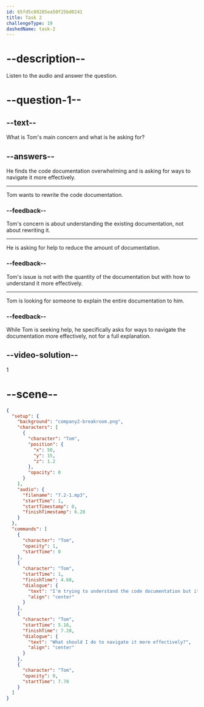```yaml
---
id: 65fd5c89285ea50f25bd0241
title: Task 2
challengeType: 19
dashedName: task-2
---
```


<!-- (Audio) Tom: I'm trying to understand the code documentation, but it's quite overwhelming. What should I do to navigate it more  effectively? -->

# --description--

Listen to the audio and answer the question.

# --question-1--

## --text--

What is Tom's main concern and what is he asking for?

## --answers--

He finds the code documentation overwhelming and is asking for ways to navigate it more effectively.

---

Tom wants to rewrite the code documentation.

### --feedback--

Tom's concern is about understanding the existing documentation, not about rewriting it.

---

He is asking for help to reduce the amount of documentation.

### --feedback--

Tom's issue is not with the quantity of the documentation but with how to understand it more effectively.

---

Tom is looking for someone to explain the entire documentation to him.

### --feedback--

While Tom is seeking help, he specifically asks for ways to navigate the documentation more effectively, not for a full explanation.

## --video-solution--

1

# --scene--

```json
{
  "setup": {
    "background": "company2-breakroom.png",
    "characters": [
      {
        "character": "Tom",
        "position": {
          "x": 50,
          "y": 15,
          "z": 1.2
        },
        "opacity": 0
      }
    ],
    "audio": {
      "filename": "7.2-1.mp3",
      "startTime": 1,
      "startTimestamp": 0,
      "finishTimestamp": 6.28
    }
  },
  "commands": [
    {
      "character": "Tom",
      "opacity": 1,
      "startTime": 0
    },
    {
      "character": "Tom",
      "startTime": 1,
      "finishTime": 4.68,
      "dialogue": {
        "text": "I'm trying to understand the code documentation but it's quite overwhelming.",
        "align": "center"
      }
    },
    {
      "character": "Tom",
      "startTime": 5.16,
      "finishTime": 7.28,
      "dialogue": {
        "text": "What should I do to navigate it more effectively?",
        "align": "center"
      }
    },
    {
      "character": "Tom",
      "opacity": 0,
      "startTime": 7.78
    }
  ]
}
```
